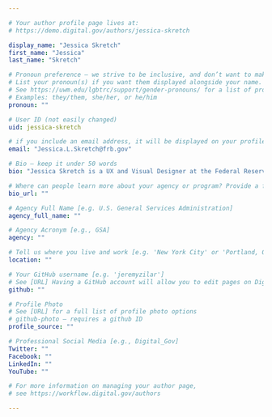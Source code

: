 ```yaml
---

# Your author profile page lives at:
# https://demo.digital.gov/authors/jessica-skretch

display_name: "Jessica Skretch"
first_name: "Jessica"
last_name: "Skretch"

# Pronoun preference — we strive to be inclusive, and don’t want to make assumptions on a person’s first name (be it a gender-neutral name, or is one more common in languages other than English). Learn more http://www.MyPronouns.org
# List your pronoun(s) if you want them displayed alongside your name. Leave it blank and we'll use just your name.
# See https://uwm.edu/lgbtrc/support/gender-pronouns/ for a list of pronouns
# Examples: they/them, she/her, or he/him
pronoun: ""

# User ID (not easily changed)
uid: jessica-skretch

# if you include an email address, it will be displayed on your profile page
email: "Jessica.L.Skretch@frb.gov"

# Bio — keep it under 50 words
bio: "Jessica Skretch is a UX and Visual Designer at the Federal Reserve Board. Jess works on a design and development team creating tools for Economists. Previously, she worked at the Federal Trade Commission (FTC) designing in support of consumer education goals. At the FTC, Jess led design and usability for IdentityTheft.gov. Jess is a strong visual designer that loves learning about users and designing to solve problems."

# Where can people learn more about your agency or program? Provide a full URL [e.g. 'https://www.example.gov/']
bio_url: ""

# Agency Full Name [e.g. U.S. General Services Administration]
agency_full_name: ""

# Agency Acronym [e.g., GSA]
agency: ""

# Tell us where you live and work [e.g. 'New York City' or 'Portland, OR']
location: ""

# Your GitHub username [e.g. 'jeremyzilar']
# See [URL] Having a GitHub account will allow you to edit pages on DigitalGov. The image used in your GitHub account can also be used to populate your digital.gov profile photo.
github: ""

# Profile Photo
# See [URL] for a full list of profile photo options
# github-photo — requires a github ID
profile_source: ""

# Professional Social Media [e.g., Digital_Gov]
Twitter: ""
Facebook: ""
LinkedIn: ""
YouTube: ""

# For more information on managing your author page,
# see https://workflow.digital.gov/authors

---
```

